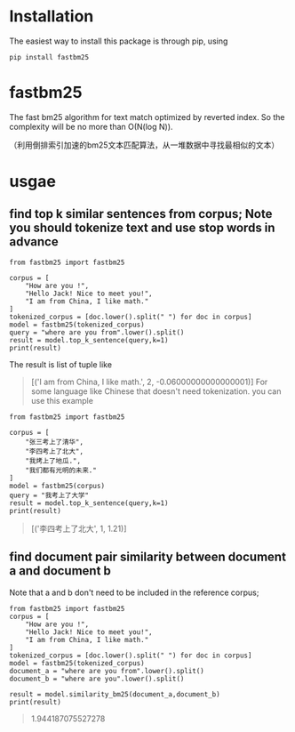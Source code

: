# Installation
The easiest way to install this package is through pip, using

```
pip install fastbm25
```
# fastbm25
The fast bm25 algorithm for text match optimized by reverted index. So the complexity will be no more than O(N(log N)).

（利用倒排索引加速的bm25文本匹配算法，从一堆数据中寻找最相似的文本）

# usgae
## find top k similar sentences from corpus; Note you should tokenize text and use stop words in advance
```
from fastbm25 import fastbm25

corpus = [
    "How are you !",
    "Hello Jack! Nice to meet you!",
    "I am from China, I like math."
]
tokenized_corpus = [doc.lower().split(" ") for doc in corpus]
model = fastbm25(tokenized_corpus)
query = "where are you from".lower().split()
result = model.top_k_sentence(query,k=1)
print(result)
```
The result is list of tuple like
> [('I am from China, I like math.', 2, -0.06000000000000001)]
For some language like Chinese that doesn't need tokenization. you can use this example
```
from fastbm25 import fastbm25

corpus = [
    "张三考上了清华",
    "李四考上了北大",
    "我烤上了地瓜.",
    "我们都有光明的未来."
]
model = fastbm25(corpus)
query = "我考上了大学"
result = model.top_k_sentence(query,k=1)
print(result)
```
> [('李四考上了北大', 1, 1.21)]
## find document pair similarity  between document a and document b
Note that a and b don't need to be included in the reference corpus;

```
from fastbm25 import fastbm25
corpus = [
    "How are you !",
    "Hello Jack! Nice to meet you!",
    "I am from China, I like math."
]
tokenized_corpus = [doc.lower().split(" ") for doc in corpus]
model = fastbm25(tokenized_corpus)
document_a = "where are you from".lower().split()
document_b = "where are you".lower().split()

result = model.similarity_bm25(document_a,document_b)
print(result)
```
> 1.944187075527278


